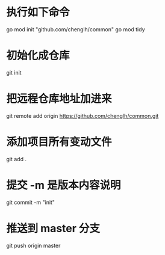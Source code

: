 # 执行如下命令
go mod init "github.com/chenglh/common"
go mod tidy

# 初始化成仓库
git init

# 把远程仓库地址加进来
git remote add origin https://github.com/chenglh/common.git

# 添加项目所有变动文件
git add .

# 提交 -m 是版本内容说明
git commit -m "init"

# 推送到 master 分支
git push origin master